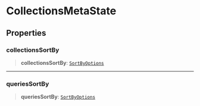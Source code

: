 # CollectionsMetaState

## Properties

### collectionsSortBy

> **collectionsSortBy**: [`SortByOptions`](../../collection.interfaces/type-aliases/SortByOptions.md)

***

### queriesSortBy

> **queriesSortBy**: [`SortByOptions`](../../collection.interfaces/type-aliases/SortByOptions.md)
